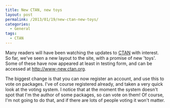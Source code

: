 ```yaml
---
title: New CTAN, new toys
layout: post
permalink: /2013/01/19/new-ctan-new-toys/
categories:
  - General
tags:
  - CTAN
---
```

Many readers will have been watching the updates to [CTAN](https://www.ctan.org) with interest. So far, we've seen a new layout to the site, with a promise of new 'toys'. Some of these have now appeared at least in testing form, and can be accessed at http://www-new.ctan.org.

The biggest change is that you can now register an account, and use this to vote on packages. I've of course registered already, and taken a very quick look at the voting system. I notice that at the moment the system doesn't spot that I'm the author of some packages, so can vote on them! Of course, I'm not going to do that, and if there are lots of people voting it won't matter.
